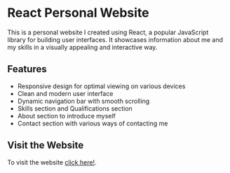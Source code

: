 # React Personal Website # 

This is a personal website I created using React, a popular JavaScript library for building user interfaces. It showcases information about me and my skills in a visually appealing and interactive way.

## Features

- Responsive design for optimal viewing on various devices
- Clean and modern user interface
- Dynamic navigation bar with smooth scrolling
- Skills section and Qualifications section
- About section to introduce myself 
- Contact section with various ways of contacting me

## Visit the Website

To visit the website [click here!](https://aizhk.github.io/my-portfolio-react/).
